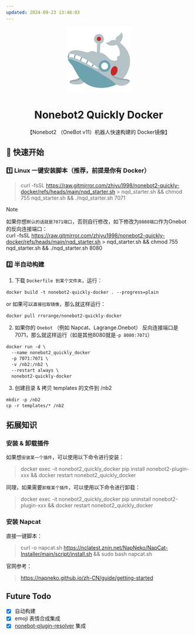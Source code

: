 ```yaml
---
updated: 2024-09-23 13:48:03
---
```


<div align="center">
  <a href="https://v2.nonebot.dev/store"><img src="./logo.png" width="180" height="180" alt="NoneBotPluginLogo"></a>
  <br>
  <h1>Nonebot2 Quickly Docker</h1>
  <p>【Nonebot2 （OneBot v11）机器人快速构建的 Docker镜像】</p>
</div>

## 🚀 快速开始

### 1️⃣ Linux 一键安装脚本（推荐，前提是你有 Docker）

> curl -fsSL https://raw.gitmirror.com/zhiyu1998/nonebot2-quickly-docker/refs/heads/main/nqd_starter.sh > nqd_starter.sh && chmod 755 nqd_starter.sh && ./nqd_starter.sh 7071

> [!NOTE]
> 如果你想`默认的话就是7071端口`，否则自行修改，如下修改为`8080端口`作为Onebot的反向连接端口：  
> curl -fsSL https://raw.gitmirror.com/zhiyu1998/nonebot2-quickly-docker/refs/heads/main/nqd_starter.sh > nqd_starter.sh && chmod 755 nqd_starter.sh && ./nqd_starter.sh 8080


### 2️⃣ 半自动构建

1. 下载 `Dockerfile 到某个文件夹`，运行：
```shell
docker build -t nonebot2-quickly-docker . --progress=plain
```
or 如果可以`直接拉取镜像`，那么就这样运行：
```shell
docker pull rrorange/nonebot2-quickly-docker
```

2. 如果你的 `Onebot` （例如 Napcat、Lagrange.Onebot） 反向连接端口是7071，那么就这样运行（如是其他8080就是`-p 8080:7071`）

```shell
docker run -d \
  --name nonebot2_quickly_docker
  -p 7071:7071 \
  -v /nb2:/nb2 \
  --restart always \
  nonebot2-quickly-docker
```

3. 创建目录 & 拷贝 templates 的文件到 /nb2

```shell
mkdir -p /nb2  
cp -r templates/* /nb2  
```

## 拓展知识

### 安装 & 卸载插件

如果想`安装某一个插件`，可以使用以下命令进行安装：
> docker exec -it nonebot2_quickly_docker pip install nonebot2-plugin-xxx && docker restart nonebot2_quickly_docker

同理，如果需要`卸载某个插件`，可以使用以下命令进行卸载：
> docker exec -it nonebot2_quickly_docker pip uninstall nonebot2-plugin-xxx && docker restart nonebot2_quickly_docker

### 安装 Napcat

直接一键脚本：
> curl -o napcat.sh https://nclatest.znin.net/NapNeko/NapCat-Installer/main/script/install.sh && sudo bash napcat.sh

官网参考：
> https://napneko.github.io/zh-CN/guide/getting-started

## Future Todo

- [x] 自动构建
- [x] emoji 表情合成集成
- [x] [nonebot-plugin-resolver](https://github.com/zhiyu1998/nonebot-plugin-resolver) 集成